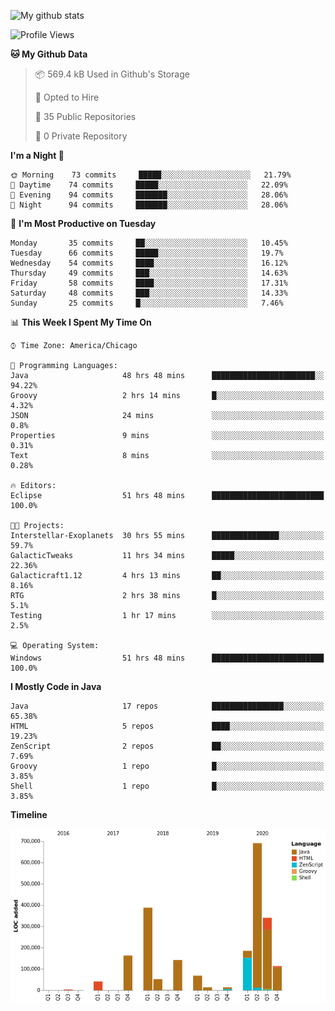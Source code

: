 ![My github stats](https://github-readme-stats.vercel.app/api?username=romvoid95&theme=gruvbox&include_all_commits=true&show_icons=true")

<!--START_SECTION:waka-->
![Profile Views](http://img.shields.io/badge/Profile%20Views-0-blue)

**🐱 My Github Data** 

> 📦 569.4 kB Used in Github's Storage 
 > 
> 💼 Opted to Hire
 > 
> 📜 35 Public Repositories
 > 
> 🔑 0 Private Repository 
 > 
**I'm a Night 🦉** 

```text
🌞 Morning    73 commits     █████░░░░░░░░░░░░░░░░░░░░   21.79% 
🌆 Daytime    74 commits     █████░░░░░░░░░░░░░░░░░░░░   22.09% 
🌃 Evening    94 commits     ███████░░░░░░░░░░░░░░░░░░   28.06% 
🌙 Night      94 commits     ███████░░░░░░░░░░░░░░░░░░   28.06%

```
📅 **I'm Most Productive on Tuesday** 

```text
Monday       35 commits     ██░░░░░░░░░░░░░░░░░░░░░░░   10.45% 
Tuesday      66 commits     █████░░░░░░░░░░░░░░░░░░░░   19.7% 
Wednesday    54 commits     ████░░░░░░░░░░░░░░░░░░░░░   16.12% 
Thursday     49 commits     ███░░░░░░░░░░░░░░░░░░░░░░   14.63% 
Friday       58 commits     ████░░░░░░░░░░░░░░░░░░░░░   17.31% 
Saturday     48 commits     ███░░░░░░░░░░░░░░░░░░░░░░   14.33% 
Sunday       25 commits     █░░░░░░░░░░░░░░░░░░░░░░░░   7.46%

```


📊 **This Week I Spent My Time On** 

```text
⌚︎ Time Zone: America/Chicago

💬 Programming Languages: 
Java                     48 hrs 48 mins      ███████████████████████░░   94.22% 
Groovy                   2 hrs 14 mins       █░░░░░░░░░░░░░░░░░░░░░░░░   4.32% 
JSON                     24 mins             ░░░░░░░░░░░░░░░░░░░░░░░░░   0.8% 
Properties               9 mins              ░░░░░░░░░░░░░░░░░░░░░░░░░   0.31% 
Text                     8 mins              ░░░░░░░░░░░░░░░░░░░░░░░░░   0.28%

🔥 Editors: 
Eclipse                  51 hrs 48 mins      █████████████████████████   100.0%

🐱‍💻 Projects: 
Interstellar-Exoplanets  30 hrs 55 mins      ███████████████░░░░░░░░░░   59.7% 
GalacticTweaks           11 hrs 34 mins      █████░░░░░░░░░░░░░░░░░░░░   22.36% 
Galacticraft1.12         4 hrs 13 mins       ██░░░░░░░░░░░░░░░░░░░░░░░   8.16% 
RTG                      2 hrs 38 mins       █░░░░░░░░░░░░░░░░░░░░░░░░   5.1% 
Testing                  1 hr 17 mins        ░░░░░░░░░░░░░░░░░░░░░░░░░   2.5%

💻 Operating System: 
Windows                  51 hrs 48 mins      █████████████████████████   100.0%

```

**I Mostly Code in Java** 

```text
Java                     17 repos            ████████████████░░░░░░░░░   65.38% 
HTML                     5 repos             ████░░░░░░░░░░░░░░░░░░░░░   19.23% 
ZenScript                2 repos             ██░░░░░░░░░░░░░░░░░░░░░░░   7.69% 
Groovy                   1 repo              █░░░░░░░░░░░░░░░░░░░░░░░░   3.85% 
Shell                    1 repo              █░░░░░░░░░░░░░░░░░░░░░░░░   3.85%

```


**Timeline**

![Chart not found](https://raw.githubusercontent.com/ROMVoid95/ROMVoid95/master/charts/bar_graph.png) 


<!--END_SECTION:waka-->
